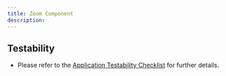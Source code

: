 ```yaml
---
title: Zoom Component
description: 
---
```


## Testability

- Please refer to the [Application Testability Checklist](https://design.infor.com/resources/application-testability-checklist) for further details.
